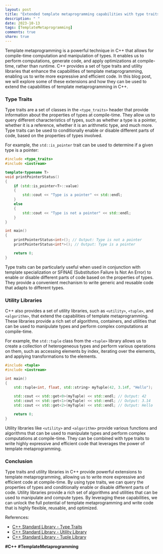 ```yaml
---
layout: post
title: "Extended template metaprogramming capabilities with type traits and utility libraries"
description: " "
date: 2023-10-13
tags: [TemplateMetaprogramming]
comments: true
share: true
---
```


Template metaprogramming is a powerful technique in C++ that allows for compile-time computation and manipulation of types. It enables us to perform computations, generate code, and apply optimizations at compile-time, rather than runtime. C++ provides a set of type traits and utility libraries that enhance the capabilities of template metaprogramming, enabling us to write more expressive and efficient code. In this blog post, we will explore some of these extensions and how they can be used to extend the capabilities of template metaprogramming in C++.

### Type Traits

Type traits are a set of classes in the `<type_traits>` header that provide information about the properties of types at compile-time. They allow us to query different characteristics of types, such as whether a type is a pointer, whether it is a reference, whether it is an arithmetic type, and much more. Type traits can be used to conditionally enable or disable different parts of code, based on the properties of types involved.

For example, the `std::is_pointer` trait can be used to determine if a given type is a pointer:

```cpp
#include <type_traits>
#include <iostream>

template<typename T>
void printPointerStatus()
{
    if (std::is_pointer<T>::value)
    {
        std::cout << "Type is a pointer" << std::endl;
    }
    else
    {
        std::cout << "Type is not a pointer" << std::endl;
    }
}

int main()
{
    printPointerStatus<int>(); // Output: Type is not a pointer
    printPointerStatus<int*>(); // Output: Type is a pointer

    return 0;
}
```

Type traits can be particularly useful when used in conjunction with template specialization or SFINAE (Substitution Failure Is Not An Error) to enable or disable different parts of code based on the properties of types. They provide a convenient mechanism to write generic and reusable code that adapts to different types.

### Utility Libraries

C++ also provides a set of utility libraries, such as `<utility>`, `<tuple>`, and `<algorithm>`, that extend the capabilities of template metaprogramming. These libraries provide a rich set of algorithms, containers, and utilities that can be used to manipulate types and perform complex computations at compile-time.

For example, the `std::tuple` class from the `<tuple>` library allows us to create a collection of heterogeneous types and perform various operations on them, such as accessing elements by index, iterating over the elements, and applying transformations to the elements.

```cpp
#include <tuple>
#include <iostream>

int main()
{
    std::tuple<int, float, std::string> myTuple(42, 3.14f, "Hello");

    std::cout << std::get<0>(myTuple) << std::endl; // Output: 42
    std::cout << std::get<1>(myTuple) << std::endl; // Output: 3.14
    std::cout << std::get<2>(myTuple) << std::endl; // Output: Hello

    return 0;
}
```

Utility libraries like `<utility>` and `<algorithm>` provide various functions and algorithms that can be used to manipulate types and perform complex computations at compile-time. They can be combined with type traits to write highly expressive and efficient code that leverages the power of template metaprogramming.

### Conclusion

Type traits and utility libraries in C++ provide powerful extensions to template metaprogramming, allowing us to write more expressive and efficient code at compile-time. By using type traits, we can query the properties of types and conditionally enable or disable different parts of code. Utility libraries provide a rich set of algorithms and utilities that can be used to manipulate and compute types. By leveraging these capabilities, we can unlock the full potential of template metaprogramming and write code that is highly flexible, reusable, and optimized.

References:
- [C++ Standard Library - Type Traits](https://en.cppreference.com/w/cpp/header/type_traits)
- [C++ Standard Library - Utility Library](https://en.cppreference.com/w/cpp/header/utility)
- [C++ Standard Library - Tuple Library](https://en.cppreference.com/w/cpp/header/tuple) 

**#C++** **#TemplateMetaprogramming**